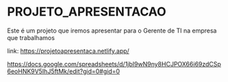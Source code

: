 # PROJETO_APRESENTACAO
Este é um projeto que iremos apresentar para o Gerente de TI na empresa que trabalhamos

link: https://projetoapresentaca.netlify.app/

https://docs.google.com/spreadsheets/d/1jbI9wN9ny8HCJPOX66i69zdCSp6eoHNK9V5IhJ5ftMk/edit?gid=0#gid=0

